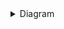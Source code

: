<!-- ## Diagram -->

<details>
<summary>
Diagram
</summary>

Class

*module `diagrams`*

Class not yet documented

### Methods


<details>
<!-- <summary><h2><code>__init__</code></h2></summary> -->
<summary>
__init__
</summary>
<!-- ### `__init__` -->
Method

Create a new diagram object


#### Parameters

##### `Params`

{parameter_info}

##### `objects`

 The elements to initialize the Diagram with



##### `dims`

 The size of the diagram; `[width, height]`



##### `background`

 The Diagram's background

- A character to use for each cell of the background

- `'random'`: a value will be automatically selected


##### `origin`

 The position that should be used for the center of the coordinate system (i.e., `(0, 0)`)



##### `hue`

 The hue component of the color; either an integer in the range `[0, 360]` or a function that takes the current character index and total length of the text and returns an appropriate value



##### `saturation`

 The same as the hue, but representing the saturation of the font color - a value from 0 to 100 (i.e., a percentage)



##### `value`

 Essentially identical to saturation except controlling brightness instead (0 will give black and 100 will give white)



##### `direction`







#### Source

<details>
<summary>View source</summary>

```python


	def __init__(self,
		objects=None,
		dims=[30, 30],
		background='&nbsp;',
		origin='center',
		hue=0,
		saturation=50,
		value=50,
		direction=None,
		**kwargs
	):
		"""
		Create a new diagram object

		Params:
			objects: The elements to initialize the Diagram with
			dims: The size of the diagram; `[width, height]`
			background: The Diagram's background
				A character to use for each cell of the background
				`'random'`: a value will be automatically selected
			origin: The position that should be used for the center of the coordinate system (i.e., `(0, 0)`)
			hue: The hue component of the color; either an integer in the range `[0, 360]` or a function that takes the current character index and total length of the text and returns an appropriate value
			saturation: The same as the hue, but representing the saturation of the font color - a value from 0 to 100 (i.e., a percentage)
			value: Essentially identical to saturation except controlling brightness instead (0 will give black and 100 will give white)
			direction
		"""

		self.objects = objects if objects else []
		self.id = uuid.uuid4()
		self.canvas = []
		self.dims = dims
		self.x, self.y = self.dims
		self.background = background
		self.offset = [0, 0]

		self.hue = hue
		self.saturation = saturation
		self.value = value

		self.shades = ['light {}', 'medium {}', 'dark {}', 'full block']
		for i, s in enumerate(self.shades):
			num_fields = s.count('{}')
			if num_fields == 1:
				self.shades[i] = s.format('shade')
			self.shades[i] = get_char(self.shades[i])

		self.directions = ['right', 'down', 'left', 'up']
		self.cardinal = ['east', 'south', 'west', 'north']
		# self.arrows = [
		#	 '{}wards arrow',
		#	 '{} {} sans-serif arrow'
		# ]
		# for i, d in enumerate(self.directions):
		self.arrows = '🡢🡦🡣🡧🡠🡤🡡🡥'
		self.direction = direction

		self.origin = origin
		if self.origin == 'center':
			self.offset = [self.x//2, self.y//2]



```

</details>

#### References

None available

</details>


<details>
<!-- <summary><h2><code>add</code></h2></summary> -->
<summary>
add
</summary>
<!-- ### `add` -->
Method

Add an element to this diagram


#### Parameters



#### Source

<details>
<summary>View source</summary>

```python


	def add(self, element):
		"""
		Add an element to this diagram
		"""
		self.objects.append(element)
		return self



```

</details>

#### References

None available

</details>


<details>
<!-- <summary><h2><code>render</code></h2></summary> -->
<summary>
render
</summary>
<!-- ### `render` -->
Method

Convert the diagram's elements to a portable string and optionally save the generated document


#### Parameters

##### `Params`

{parameter_info}

##### `path`

 The base path to save the result to



##### `extensions`

 Versions of the output to generate and save

- md

- html

- txt


##### `rich_output`

 Whether to use HTML tags and CSS attributes to style Markdown content



##### `Returns`

{parameter_info}

##### `self`








#### Source

<details>
<summary>View source</summary>

```python


	def render(self,
		path:str='./generated-diagram.txt',
		extensions:list[str]=None,
		rich_output:bool=False,
		**kwargs
	) -> 'Diagram':
		"""
		Convert the diagram's elements to a portable string and optionally save the generated document

		Params:
			path: The base path to save the result to
			extensions: Versions of the output to generate and save
				md
				html
				txt
			rich_output: Whether to use HTML tags and CSS attributes to style Markdown content

		Returns:
			self
		"""

		# Generate the "canvas"; a two-dimensional list storing the character at each position
		bg = self.background
		self.canvas = []
		for i in range(self.y):
			row = []
			for j in range(self.x):
				if bg == 'random':
					cell = self.shades[random.randint(0, 3)]
				else:
					cell = bg

				if callable(self.direction):
					a = np.array([j, i]) - np.array(self.offset)
					z = self.direction(*a)
					theta = math.degrees(math.atan2(*z[::-1]))
					cell = self.arrows[round(theta / 360 * 8)]

				if rich_output:
					if callable(self.hue):
						a = np.array([j, i]) - np.array(self.offset)
						h = self.hue(*a)
					else:
						h = self.hue

					tag = 'span'
					colors = map(round, [h, self.saturation, self.value])
					cell = '<{} style="color: hsl({},{}%,{}%);">{}</ {} >'.format(tag, *colors, cell, tag)

				row.append(cell)
			self.canvas.append(row)

		# Render each object and add it to the canvas
		for o in self.objects:
			t = o.render(rich_output=rich_output, **kwargs)
			# If a 1D list is provided, add a wrapper list around it
			if t and type(t[0]) not in [list, tuple]:
				t = [t]
			# Add each character from the rendered element
			for i, row in enumerate(t):
				for j, c in enumerate(row):
					xc, yc = o.x+j, o.y+i
					if c and yc < self.y and xc < self.x:
						self.canvas[yc][xc] = c

		joiner = '<br>' if rich_output else '\n'
		# Combine canvas characters into an exportable string
		self.text = joiner.join(''.join(map(str, row)) for row in self.canvas)


		if rich_output:
			self.text = '<div><p>{}</p></div>'.format(self.text)

		if extensions:
			for e in extensions:
				self.write(path+'.'+e, self.text)
		else:
			self.write(path, self.text)

		return self



```

</details>

#### References

- [Diagram.write](#write)

</details>


<details>
<!-- <summary><h2><code>write</code></h2></summary> -->
<summary>
write
</summary>
<!-- ### `write` -->
Method

Create a new file and insert UTF-8-encoded text data or update an existing file


#### Parameters



#### Source

<details>
<summary>View source</summary>

```python


	def write(self, path, data) -> 'Diagram':
		"""
		Create a new file and insert UTF-8-encoded text data or update an existing file
		"""
		# Write the string to a file
		with open(path, 'w', encoding='utf-8') as file:
			file.write(data)
		return self



```

</details>

#### References

None available

</details>


Docs built at 2021-06-16 05:07:07.692445

<details>
<summary>View source</summary>

```python

class Diagram:
	"""
	A diagram containing some graphical elements and their relationships.
	"""

	objects: list[Element]
	dims: list[int]
	x: int
	y: int
	offset: list[int]
	hue: int
	saturation: int
	value: int

	def __init__(self,
		objects=None,
		dims=[30, 30],
		background='&nbsp;',
		origin='center',
		hue=0,
		saturation=50,
		value=50,
		direction=None,
		**kwargs
	):
		"""
		Create a new diagram object

		Params:
			objects: The elements to initialize the Diagram with
			dims: The size of the diagram; `[width, height]`
			background: The Diagram's background
				A character to use for each cell of the background
				`'random'`: a value will be automatically selected
			origin: The position that should be used for the center of the coordinate system (i.e., `(0, 0)`)
			hue: The hue component of the color; either an integer in the range `[0, 360]` or a function that takes the current character index and total length of the text and returns an appropriate value
			saturation: The same as the hue, but representing the saturation of the font color - a value from 0 to 100 (i.e., a percentage)
			value: Essentially identical to saturation except controlling brightness instead (0 will give black and 100 will give white)
			direction
		"""

		self.objects = objects if objects else []
		self.id = uuid.uuid4()
		self.canvas = []
		self.dims = dims
		self.x, self.y = self.dims
		self.background = background
		self.offset = [0, 0]

		self.hue = hue
		self.saturation = saturation
		self.value = value

		self.shades = ['light {}', 'medium {}', 'dark {}', 'full block']
		for i, s in enumerate(self.shades):
			num_fields = s.count('{}')
			if num_fields == 1:
				self.shades[i] = s.format('shade')
			self.shades[i] = get_char(self.shades[i])

		self.directions = ['right', 'down', 'left', 'up']
		self.cardinal = ['east', 'south', 'west', 'north']
		# self.arrows = [
		#	 '{}wards arrow',
		#	 '{} {} sans-serif arrow'
		# ]
		# for i, d in enumerate(self.directions):
		self.arrows = '🡢🡦🡣🡧🡠🡤🡡🡥'
		self.direction = direction

		self.origin = origin
		if self.origin == 'center':
			self.offset = [self.x//2, self.y//2]

	def write(self, path, data) -> 'Diagram':
		"""
		Create a new file and insert UTF-8-encoded text data or update an existing file
		"""
		# Write the string to a file
		with open(path, 'w', encoding='utf-8') as file:
			file.write(data)
		return self

	def render(self,
		path:str='./generated-diagram.txt',
		extensions:list[str]=None,
		rich_output:bool=False,
		**kwargs
	) -> 'Diagram':
		"""
		Convert the diagram's elements to a portable string and optionally save the generated document

		Params:
			path: The base path to save the result to
			extensions: Versions of the output to generate and save
				md
				html
				txt
			rich_output: Whether to use HTML tags and CSS attributes to style Markdown content

		Returns:
			self
		"""

		# Generate the "canvas"; a two-dimensional list storing the character at each position
		bg = self.background
		self.canvas = []
		for i in range(self.y):
			row = []
			for j in range(self.x):
				if bg == 'random':
					cell = self.shades[random.randint(0, 3)]
				else:
					cell = bg

				if callable(self.direction):
					a = np.array([j, i]) - np.array(self.offset)
					z = self.direction(*a)
					theta = math.degrees(math.atan2(*z[::-1]))
					cell = self.arrows[round(theta / 360 * 8)]

				if rich_output:
					if callable(self.hue):
						a = np.array([j, i]) - np.array(self.offset)
						h = self.hue(*a)
					else:
						h = self.hue

					tag = 'span'
					colors = map(round, [h, self.saturation, self.value])
					cell = '<{} style="color: hsl({},{}%,{}%);">{}</ {} >'.format(tag, *colors, cell, tag)

				row.append(cell)
			self.canvas.append(row)

		# Render each object and add it to the canvas
		for o in self.objects:
			t = o.render(rich_output=rich_output, **kwargs)
			# If a 1D list is provided, add a wrapper list around it
			if t and type(t[0]) not in [list, tuple]:
				t = [t]
			# Add each character from the rendered element
			for i, row in enumerate(t):
				for j, c in enumerate(row):
					xc, yc = o.x+j, o.y+i
					if c and yc < self.y and xc < self.x:
						self.canvas[yc][xc] = c

		joiner = '<br>' if rich_output else '\n'
		# Combine canvas characters into an exportable string
		self.text = joiner.join(''.join(map(str, row)) for row in self.canvas)


		if rich_output:
			self.text = '<div><p>{}</p></div>'.format(self.text)

		if extensions:
			for e in extensions:
				self.write(path+'.'+e, self.text)
		else:
			self.write(path, self.text)

		return self

	def add(self, element):
		"""
		Add an element to this diagram
		"""
		self.objects.append(element)
		return self


```
</details>

</details>
